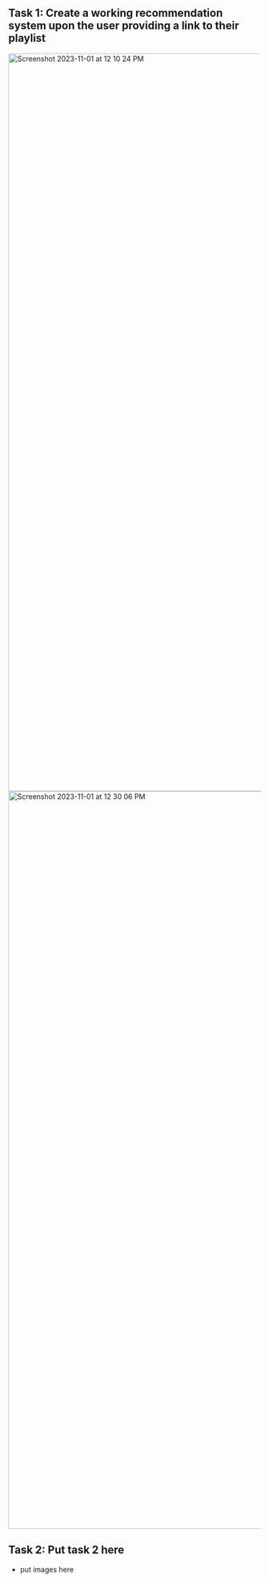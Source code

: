 ## Task 1: Create a working recommendation system upon the user providing a link to their playlist  

<img width="1470" alt="Screenshot 2023-11-01 at 12 10 24 PM" src="https://github.com/DeanB27/GVSU-CIS350-BigDataGuys/assets/94263234/7e4c4db4-fbd5-4610-b376-fb713a2ef5f7">

<img width="1470" alt="Screenshot 2023-11-01 at 12 30 06 PM" src="https://github.com/DeanB27/GVSU-CIS350-BigDataGuys/assets/94263234/68a13a9a-521b-40c8-8ac4-bf41dcd01601">









## Task 2: Put task 2 here   
* put images here





